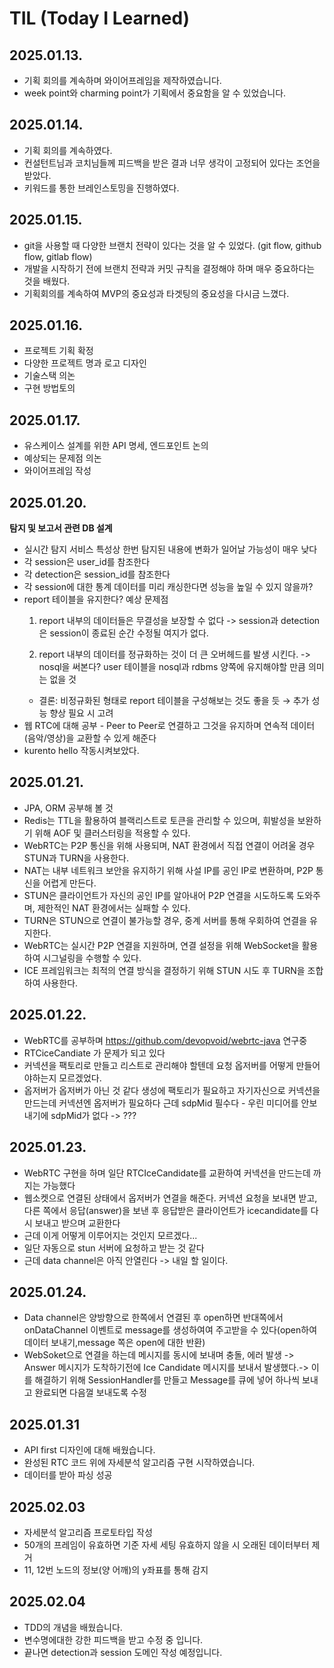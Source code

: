 # TIL (Today I Learned)
## 2025.01.13.
 - 기획 회의를 계속하며 와이어프레임을 제작하였습니다.
 - week point와 charming point가 기획에서 중요함을 알 수 있었습니다.

## 2025.01.14.
 - 기획 회의를 계속하였다.
 - 컨설턴트님과 코치님들께 피드백을 받은 결과 너무 생각이 고정되어 있다는 조언을 받았다.
 - 키워드를 통한 브레인스토밍을 진행하였다.

## 2025.01.15.
 - git을 사용할 때 다양한 브랜치 전략이 있다는 것을 알 수 있었다. (git flow, github flow, gitlab flow)
 - 개발을 시작하기 전에 브랜치 전략과 커밋 규칙을 결정해야 하며 매우 중요하다는 것을 배웠다.
 - 기획회의를 계속하여 MVP의 중요성과 타겟팅의 중요성을 다시금 느꼈다.

## 2025.01.16.
 - 프로젝트 기획 확정
 - 다양한 프로젝트 명과 로고 디자인
 - 기술스택 의논
 - 구현 방법토의

## 2025.01.17.
 - 유스케이스 설계를 위한 API 명세, 엔드포인트 논의
 - 예상되는 문제점 의논
 - 와이어프레임 작성

## 2025.01.20.
 **탐지 및 보고서 관련 DB 설계**
 - 실시간 탐지 서비스 특성상 한번 탐지된 내용에 변화가 일어날 가능성이 매우 낮다
 - 각 session은 user_id를 참조한다
 - 각 detection은 session_id를 참조한다
 - 각 session에 대한 통계 데이터를 미리 캐싱한다면 성능을 높일 수 있지 않을까?
 - report 테이블을 유지한다?
    예상 문제점
    1. report 내부의 데이터들은 무결성을 보장할 수 없다
    -> session과 detection은 session이 종료된 순간 수정될 여지가 없다.
       
    2. report 내부의 데이터를 정규화하는 것이 더 큰 오버헤드를 발생 시킨다.
    -> nosql을 써본다? user 테이블을 nosql과 rdbms 양쪽에 유지해야할 만큼 의미는 없을 것    
    - 결론: 비정규화된 형태로 report 테이블을 구성해보는 것도 좋을 듯 → 추가 성능 향상 필요 시 고려
 - 웹 RTC에 대해 공부 - Peer to Peer로 연결하고 그것을 유지하며 연속적 데이터(음악/영상)을 교환할 수 있게 해준다
 - kurento hello 작동시켜보았다.

## 2025.01.21.
 - JPA, ORM 공부해 볼 것
 - Redis는 TTL을 활용하여 블랙리스트로 토큰을 관리할 수 있으며, 휘발성을 보완하기 위해 AOF 및 클러스터링을 적용할 수 있다.
 - WebRTC는 P2P 통신을 위해 사용되며, NAT 환경에서 직접 연결이 어려울 경우 STUN과 TURN을 사용한다.
 - NAT는 내부 네트워크 보안을 유지하기 위해 사설 IP를 공인 IP로 변환하며, P2P 통신을 어렵게 만든다.
 - STUN은 클라이언트가 자신의 공인 IP를 알아내어 P2P 연결을 시도하도록 도와주며, 제한적인 NAT 환경에서는 실패할 수 있다.
 - TURN은 STUN으로 연결이 불가능할 경우, 중계 서버를 통해 우회하여 연결을 유지한다.
 - WebRTC는 실시간 P2P 연결을 지원하며, 연결 설정을 위해 WebSocket을 활용하여 시그널링을 수행할 수 있다.
 - ICE 프레임워크는 최적의 연결 방식을 결정하기 위해 STUN 시도 후 TURN을 조합하여 사용한다.

## 2025.01.22.
 - WebRTC를 공부하며 https://github.com/devopvoid/webrtc-java 연구중
 - RTCiceCandiate 가 문제가 되고 있다
 - 커넥션을 팩토리로 만들고 리스트로 관리해야 할텐데 요청 옵저버를 어떻게 만들어야하는지 모르겠었다.
 - 옵저버가 옵저버가 아닌 것 같다 생성에 팩토리가 필요하고 자기자신으로 커넥션을 만드는데 커넥션엔 옵저버가 필요하다 근데 sdpMid 필수다 - 우린 미디어를 안보내기에 sdpMid가 없다 -> ???

## 2025.01.23.
 - WebRTC 구현을 하며 일단 RTCIceCandidate를 교환하여 커넥션을 만드는데 까지는 가능했다
 - 웹소켓으로 연결된 상태에서 옵저버가 연결을 해준다. 커넥션 요청을 보내면 받고, 다른 쪽에서 응답(answer)을 보낸 후 응답받은 클라이언트가 icecandidate를 다시 보내고 받으며 교환한다
 - 근데 이게 어떻게 이루어지는 것인지 모르겠다...
 - 일단 자동으로 stun 서버에 요청하고 받는 것 같다
 - 근데 data channel은 아직 안열린다 -> 내일 할 일이다.

## 2025.01.24.
 - Data channel은 양방향으로 한쪽에서 연결된 후 open하면 반대쪽에서 onDataChannel 이벤트로 message를 생성하여여 주고받을 수 있다(open하여 데이터 보내기,message 쪽은 open에 대한 반환)
 - WebSoket으로 연결을 하는데 메시지를 동시에 보내며 충돌, 에러 발생 -> Answer 메시지가 도착하기전에 Ice Candidate 메시지를 보내서 발생했다.-> 이를 해결하기 위해 SessionHandler를 만들고 Message를 큐에 넣어 하나씩 보내고 완료되면 다음껄 보내도록 수정

## 2025.01.31
 - API first 디자인에 대해 배웠습니다.
 - 완성된 RTC 코드 위에 자세분석 알고리즘 구현 시작하였습니다.
 - 데이터를 받아 파싱 성공

## 2025.02.03
 - 자세분석 알고리즘 프로토타입 작성
 - 50개의 프레임이 유효하면 기준 자세 세팅 유효하지 않을 시 오래된 데이터부터 제거
 - 11, 12번 노드의 정보(양 어깨)의 y좌표를 통해 감지

## 2025.02.04
 - TDD의 개념을 배웠습니다.
 - 변수명에대한 강한 피드백을 받고 수정 중 입니다.
 - 끝나면 detection과 session 도메인 작성 예정입니다.

